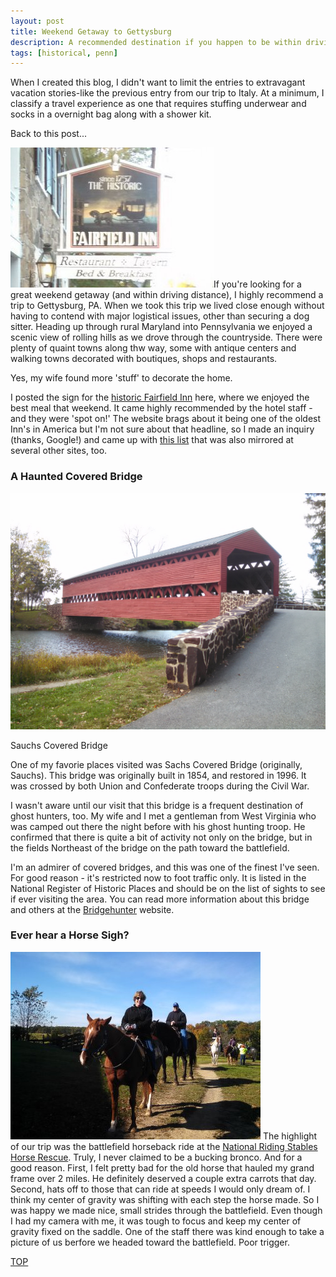 ```yaml
---
layout: post
title: Weekend Getaway to Gettysburg
description: A recommended destination if you happen to be within driving distance!
tags: [historical, penn]
---
```


<p>When I created this blog, I didn't want to limit the entries to extravagant vacation stories-like the previous entry from our trip to Italy.  At a minimum, I classify a travel experience as one that requires stuffing underwear and socks in a overnight bag along with a shower kit.  </p>

<p>Back to this post... </p>

<p><img id="l_small" src="/assets/images/getty_1.jpg" alt="Where we Wined and Dined">If you're looking for a great weekend getaway (and within driving distance), I highly recommend a trip to Gettysburg, PA.  When we took this trip we lived close enough without having to contend with major logistical issues, other than securing a dog sitter.  Heading up through rural Maryland into Pennsylvania we enjoyed a scenic view of rolling hills as we drove through the countryside.  There were plenty of quaint towns along thw way, some with antique centers and walking towns decorated with boutiques, shops and restaurants. </p>

<p>Yes, my wife found more 'stuff' to decorate the home.</p>

<p>I posted the sign for the <a href="http://thefairfieldinn.com/" target="_blank">historic Fairfield Inn</a> here, where we enjoyed the best meal that weekend.  It came highly recommended by the hotel staff - and they were 'spot on!'  The website brags about it being one of the oldest Inn's in America but I'm not sure about that headline, so I made an inquiry (thanks, Google!) and came up with <a href="https://www.thedailymeal.com/america-s-14-oldest-taverns-inns-slideshow" target="_blank">this list</a> that was also mirrored at several other sites, too.</p>

<h3>A Haunted Covered Bridge</h3>

<p>
<img src="/assets/images/getty_2.jpg" alt="Sauchs Bridge">
    <div class="caption">Sauchs Covered Bridge</div>
</p>

<p>One of my favorie places visited was Sachs Covered Bridge (originally, Sauchs).  This bridge was originally built in 1854, and restored in 1996.  It was crossed by both Union and Confederate troops during the Civil War.</p>

<p>I wasn't aware until our visit that this bridge is a frequent destination of ghost hunters, too.  My wife and I met a gentleman from West Virginia who was camped out there the night before with his ghost hunting troop. He confirmed that there is quite a bit of activity not only on the bridge, but in the fields Northeast of the bridge on the path toward the battlefield.</p>

<p>I'm an admirer of covered bridges, and this was one of the finest I've seen.  For good reason - it's restricted now to foot traffic only.  It is listed in the National Register of Historic Places and should be on the list of sights to see if ever visiting the area.  You can read more information about this bridge and others at the <a href="http://bridgehunter.com/pa/adams/sachs-covered/" target="_blank">Bridgehunter</a> website.</p>

<h3>Ever hear a Horse Sigh?</h3>

<p><img id="r_small" src="/assets/images/getty_3.jpg" alt="Horseback ride through the battlefield"> The highlight of our trip was the battlefield horseback ride at the <a href="https://nationalridingstables.org/" target="_blank">National Riding Stables Horse Rescue</a>.  Truly, I never claimed to be a bucking bronco.  And for a good reason.  First, I felt pretty bad for the old horse that hauled my grand frame over 2 miles.  He definitely deserved a couple extra carrots that day.  Second, hats off to those that can ride at speeds I would only dream of.  I think my center of gravity was shifting with each step the horse made.  So I was happy we made nice, small strides through the battlefield.  Even though I had my camera with me, it was tough to focus and keep my center of gravity fixed on the saddle.  One of the staff there was kind enough to take a picture of us berfore we headed toward the battlefield. Poor trigger.</p>

<p><a class="myBtn" href="#top">TOP</a></p>

